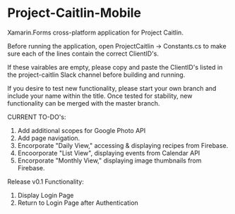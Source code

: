 # Project-Caitlin-Mobile

Xamarin.Forms cross-platform application for Project Caitlin.

Before running the application, open
ProjectCaitlin -> Constants.cs
to make sure each of the lines contain the correct ClientID's.

If these vairables are empty, please copy and paste the ClientID's listed in the
project-caitlin Slack channel before building and running.

If you desire to test new functionality, please start your own branch and include your name within the title.
Once tested for stability, new functionality can be merged with the master branch.

CURRENT TO-DO's:
1. Add additional scopes for Google Photo API
2. Add page navigation.
3. Encorporate "Daily View," accessing & displaying recipes from Firebase.
4. Encoorporate "List View", displaying events from Calendar API
5. Encorporate "Monthly View," displaying image thumbnails from Firebase.

Release v0.1 Functionality:
1. Display Login Page
2. Return to Login Page after Authentication
